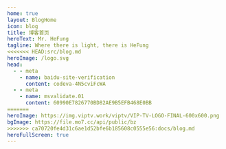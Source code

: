 ```yaml
---
home: true
layout: BlogHome
icon: blog
title: 博客首页
heroText: Mr. HeFung
tagline: Where there is light, there is HeFung
<<<<<<< HEAD:src/blog.md
heroImage: /logo.svg
head:
  - - meta
    - name: baidu-site-verification
      content: codeva-4N5cviFcWA
  - - meta
    - name: msvalidate.01
      content: 60990E7826770BD82AE9B5EFB468E0BB
=======
heroImage: https://img.viptv.work/viptv/VIP-TV-LOGO-FINAL-600x600.png
bgImage: https://file.mo7.cc/api/public/bz
>>>>>>> ca70720fe4d31c6ae1d52bfe6b185608c0555e56:docs/blog.md
heroFullScreen: true
---
```

